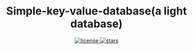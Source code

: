 <div align="center">

# Simple-key-value-database(a light database)


</div>

<p align="center">
	<a href="https://img.shields.io/github/license/xystd/simple-key-value-database">
		<img src="https://img.shields.io/github/license/xystd/simple-key-value-database" alt="license">
	</a>
  
  <a href="https://img.shields.io/github/stars/license/xystd/simple-key-value-database">
		<img src="https://img.shields.io/github/stars/xystd/simple-key-value-database" alt="stars">
	</a>

</p>

